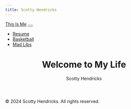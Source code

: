 ```yaml
---
title: Scotty Hendricks
---
```

<html lang="en">
<head>
  <meta charset="UTF-8">
  <meta name="viewport" content="width=device-width, initial-scale=1.0">
  <title>My Website</title>
  <link href="https://cdn.jsdelivr.net/npm/bootstrap@5.3.0/dist/css/bootstrap.min.css" rel="stylesheet">
  <link rel="stylesheet" href="styles.css">
</head>
<body>
  <nav class="navbar navbar-expand-lg navbar-light bg-light">
    <div class="container">
      <a class="navbar-brand" href="#">This Is Me</a>
      <button class="navbar-toggler" type="button" data-bs-toggle="collapse" data-bs-target="#navbarNav" aria-controls="navbarNav" aria-expanded="false" aria-label="Toggle navigation">
        <span class="navbar-toggler-icon"></span>
      </button>
      <div class="collapse navbar-collapse" id="navbarNav">
        <ul class="navbar-nav ms-auto">
          <li class="nav-item"><a class="nav-link" href="resume.html">Resume</a></li>
          <li class="nav-item"><a class="nav-link" href="scratch.html">Basketball</a></li>
          <li class="nav-item"><a class="nav-link" href="webapp.html">Mad Libs</a></li>
        </ul>
      </div>
    </div>
  </nav>

  <header class="bg-primary text-white text-center py-5">
    <h1>Welcome to My Life</h1>
    <p>Scotty Hendricks</p>
  </header>
  
  <footer class="text-center bg-light py-3">
    <p>&copy; 2024 Scotty Hendricks. All rights reserved.</p>
  </footer>

  <script src="https://cdn.jsdelivr.net/npm/bootstrap@5.3.0/dist/js/bootstrap.bundle.min.js"></script>
</body>
</html>

